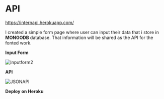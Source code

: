 # API 
https://internapi.herokuapp.com/

I created a simple form page where user can input  their  data that i store in  **MONGODB** database. That  information  will be shared as the API for the fonted work.


**Input Form**

![inputform2](https://user-images.githubusercontent.com/64456168/103139362-6df14580-4701-11eb-928d-d46760b2385b.JPG)



**API**

![JSONAPI](https://user-images.githubusercontent.com/64456168/103139363-76498080-4701-11eb-8915-301a9e49b0ac.JPG)


**Deploy on Heroku**
